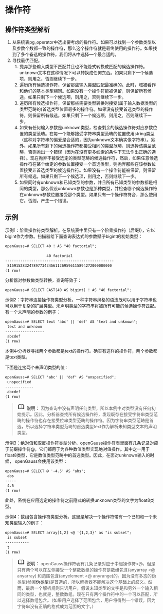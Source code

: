 # 操作符<a name="ZH-CN_TOPIC_0289900672"></a>

## 操作符类型解析<a name="zh-cn_topic_0283137550_zh-cn_topic_0237122008_zh-cn_topic_0059778242_seea12beab1954749bad838953810aa71"></a>

1.  从系统表pg\_operator中选出要考虑的操作符。如果可以找到一个参数类型以及参数个数都一致的操作符，那么这个操作符就是最终使用的操作符。如果找到了多个备选的操作符，我们将从中选择一个最合适的。
2.  寻找最优匹配。
    1.  抛弃那些输入类型不匹配并且也不能隐式转换成匹配的候选操作符。unknown文本在这种情况下可以转换成任何东西。如果只剩下一个候选项，则用之，否则继续下一步。
    2.  遍历所有候选操作符，保留那些输入类型匹配最准确的。此时，域被看作和他们的基本类型相同。如果没有一个操作符能被保留，则保留所有候选。如果只剩下一个候选项，则用之，否则继续下一步。
    3.  遍历所有候选操作符，保留那些需要类型转换时接受\(属于输入数据类型的类型范畴的\)首选类型位置最多的操作符。如果没有接受首选类型的操作符，则保留所有候选。如果只剩下一个候选项，则用之，否则继续下一步。
    4.  如果有任何输入参数是unknown类型，检查剩余的候选操作符对应参数位置的类型范畴。在每一个能够接受字符串类型范畴的位置使用string类型（这种对字符串的偏爱是合适的，因为unknown文本确实像字符串）。另外，如果所有剩下的候选操作符都接受相同的类型范畴，则选择该类型范畴，否则抛出一个错误（因为在没有更多线索的条件下无法作出正确的选择）。现在抛弃不接受选定的类型范畴的候选操作符，然后，如果任意候选操作符在某个给定的参数位置接受一个首选类型，则抛弃那些在该参数位置接受非首选类型的候选操作符。如果没有一个操作符能被保留，则保留所有候选。如果只剩下一个候选项，则用之，否则继续下一步。
    5.  如果同时有unknown和已知类型的参数，并且所有已知类型的参数都是相同的类型，那么假设unknown参数也是那种类型，并检查哪个候选操作符在unknown参数位置接受那个类型。如果只有一个操作符符合，那么使用它。否则，产生一个错误。


## 示例<a name="zh-cn_topic_0283137550_zh-cn_topic_0237122008_zh-cn_topic_0059778242_sf97102106fb1409c84eb71bd5d69dc11"></a>

示例1：阶乘操作符类型解析。在系统表中里只有一个阶乘操作符（后缀!），它以bigint作为参数。扫描器给下面查询表达式的参数赋予bigint的初始类型：

```
openGauss=# SELECT 40 ! AS "40 factorial";

                   40 factorial
--------------------------------------------------
 815915283247897734345611269596115894272000000000
(1 row)
```

分析器对参数做类型转换，查询等效于：

```
openGauss=# SELECT CAST(40 AS bigint) ! AS "40 factorial";
```

示例2：字符串连接操作符类型分析。一种字符串风格的语法既可以用于字符串也可以用于复杂的扩展类型。未声明类型的字符串将被所有可能的候选操作符匹配。有一个未声明的参数的例子：

```
openGauss=# SELECT text 'abc' || 'def' AS "text and unknown";
 text and unknown
------------------
 abcdef
(1 row)
```

本例中分析器寻找两个参数都是text的操作符。确实有这样的操作符，两个参数都是text类型。

下面是连接两个未声明类型的值：

```
openGauss=# SELECT 'abc' || 'def' AS "unspecified";
 unspecified
-------------
 abcdef
(1 row)
```

>![](public_sys-resources/icon-note.gif) **说明：** 
>因为查询中没有声明任何类型，所以本例中对类型没有任何初始提示。因此，分析器查找所有候选操作符，发现既存在接受字符串类型范畴的操作符也存在接受位串类型范畴的操作符。因为字符串类型范畴是首选，所以选择字符串类型范畴的首选类型text作为解析未知类型文本的声明类型。

示例3：绝对值和取反操作符类型分析。openGauss操作符表里面有几条记录对应于前缀操作符@，它们都用于为各种数值类型实现绝对值操作。其中之一用于float8类型，它是数值类型范畴中的首选类型。因此，在面对unknown输入的时候， openGauss会使用该类型：

```
openGauss=# SELECT @ '-4.5' AS "abs";
 abs
-----
 4.5
(1 row)
```

此处，系统在应用选定的操作符之前隐式的转换unknown类型的文字为float8类型。

示例4：数组包含操作符类型分析。这里是解决一个操作符带有一个已知和一个未知类型输入的例子：

```
openGauss=# SELECT array[1,2] <@ '{1,2,3}' as "is subset";
 is subset
-----------
 t
(1 row)
```

>![](public_sys-resources/icon-note.gif) **说明：** 
>openGauss操作符表有几条记录对应于中缀操作符<@，但是只有两个可以在左侧接受一个整数数组的操作符是数组包含\(anyarray <@ anyarray\) 和范围包含\(anyelement <@ anyrange\)的。因为没有多态的伪类型\(参阅[伪类型](伪类型.md)\)是首选的，所以解析器不能解决这个基础上的歧义。然而，最后一个解析规则告诉用户，假设未知类型的文字是和另外一个输入相同的类型，也就是，整数数组。现在只有两个操作符中的一个可以匹配，所以选择数组包含。（如果用户选择了范围包含，用户将得到一个错误，因为字符串没有正确的格式成为范围的文字。）

